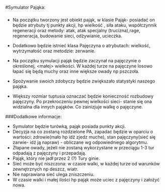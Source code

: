 #Symulator Pająka:

###
- Na początku tworzony jest obiekt pająk, w klasie Pająk- posiadać on będzie atrybuty tj punkty akcji, hp  wielkość , siła ataku, współczynnik regeneracji oraz metody: atak, atak specjalny (trucizna),rage, regeneracja, budowanie sieci, odżywianie, ucieczka.

- Dodatkowo będzie istnieć klasa Pajęczyna o atrybutach: wielkość, wytrzymałość oraz metodzie: zerwanie.

- Na początku symulacji pająk będzie zaczynał na pajęczynie o określonej, <małej> wielkości. W każdej turze na pajęczyne losowo łapać się będą muchy oraz  inne większe owady np pszczoła.

- Spożywanie swoich zdobyczy będzie zwiększało statystyki naszego pająka. 

- Większy rozmiar tuptusia oznaczać będzie konieczność rozbudowy pajęczyny. Po przekroczeniu pewnej wielkości sieci- stanie się ona widzialna  dla innych pająków. Co zainizjuje walkę o pajęczyne.


###Dodatkowe informacje:
- Symulator będzie turówką, pająk posiada punkty akcji.
- Decyzja na co zostaną rozdzielone PA, zapadac będzie w oparciu o wartości: zdrowie(mało hp idź zjedz muche), stan pajęczyny(sieć się zarwie- idź ją napraw) - obliczane wg odpowiedniego algorytmu. 
- Złapane owady, jeżeli nie zostaną wykorzystane w przeciągu 1-3 tur odpadają z pajęczyny i przepadają.
- Pająk,  który nie jadł przez 2 (?) Tury ginie.
- Sieć może być niszczona: w czasie walki, w każdej turze od warunków zewnętrznych np deszcz, wiatr.
- Nie naprawiana sieć ulega zniszczeniu.
- W czasie walki i małej ilości hp pająk może uciec z pajęczyny i założyć nowa.

